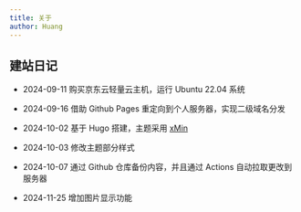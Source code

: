 ```yaml
---
title: 关于
author: Huang
---
```


## 建站日记

- 2024-09-11 购买京东云轻量云主机，运行 Ubuntu 22.04 系统

- 2024-09-16 借助 Github Pages 重定向到个人服务器，实现二级域名分发

- 2024-10-02 基于 Hugo 搭建，主题采用 [xMin](https://github.com/yihui/hugo-xmin)

- 2024-10-03 修改主题部分样式

- 2024-10-07 通过 Github 仓库备份内容，并且通过 Actions 自动拉取更改到服务器

- 2024-11-25 增加图片显示功能